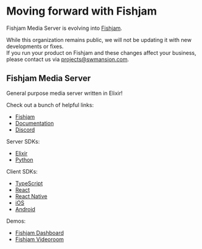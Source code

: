 # Moving forward with Fishjam

Fishjam Media Server is evolving into [Fishjam](https://fishjam.io/).

While this organization remains public, we will not be updating it with new developments or fixes.  
If you run your product on Fishjam and these changes affect your business, please contact us via projects@swmansion.com.

## Fishjam Media Server

General purpose media server written in Elixir!

Check out a bunch of helpful links:

* [Fishjam]
* [Documentation]
* [Discord]

Server SDKs:
* [Elixir][elixir-server-sdk]
* [Python][python-server-sdk]


Client SDKs:
* [TypeScript][ts-client-sdk]
* [React][react-client-sdk]
* [React Native][react-native-client-sdk]
* [iOS][ios-client-sdk]
* [Android][android-client-sdk]

Demos:
* [Fishjam Dashboard]
* [Fishjam Videoroom]


[Fishjam]: https://github.com/fishjam-dev/fishjam
[Documentation]: https://fishjam-dev.github.io/fishjam-docs/
[elixir-server-sdk]: https://github.com/fishjam-dev/elixir_server_sdk
[python-server-sdk]: https://github.com/fishjam-dev/python-server-sdk
[ts-client-sdk]: https://github.com/fishjam-dev/ts-client-sdk
[react-client-sdk]: https://github.com/fishjam-dev/react-client-sdk
[react-native-client-sdk]: https://github.com/fishjam-dev/react-native-client-sdk 
[ios-client-sdk]: https://github.com/fishjam-dev/ios-client-sdk
[android-client-sdk]: https://github.com/fishjam-dev/android-client-sdk
[Fishjam Dashboard]: https://github.com/fishjam-dev/fishjam-dashboard
[Fishjam Videoroom]: https://github.com/fishjam-dev/fishjam-videoroom
[Discord]: https://discord.gg/8WEaKweE7P
